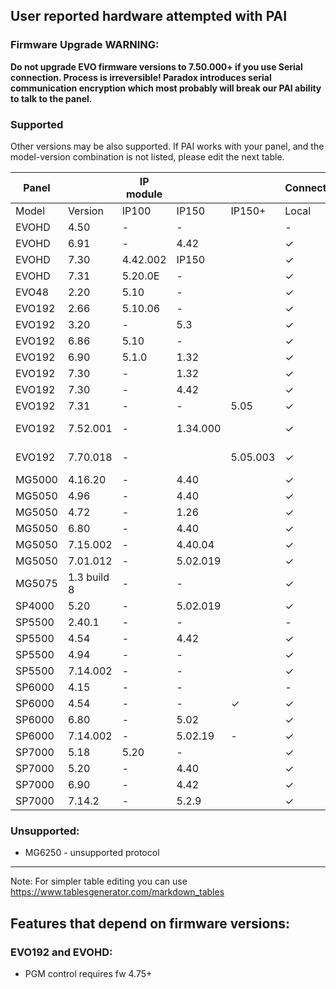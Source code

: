 ## User reported hardware attempted with PAI
### Firmware Upgrade WARNING:
**Do not upgrade EVO firmware versions to 7.50.000+ if you use Serial connection. Process is irreversible! Paradox introduces serial communication encryption which most probably will break our PAI ability to talk to the panel.**

### Supported
Other versions may be also supported. If PAI works with your panel, and the model-version combination is not listed, please edit the next table.

| Panel  |             | IP module |          |          | Connection |      |        | Notes                                                                                    |
|--------|-------------|-----------|----------|----------|------------|------|--------|------------------------------------------------------------------------------------------|
| Model  | Version     | IP100     | IP150    | IP150+   | Local      | SWAN | Serial |                                                                                          |
| EVOHD  | 4.50        | -         | -        |          | -          | -    | no     | Did not work with ESP32. [#198](https://github.com/ParadoxAlarmInterface/pai/issues/198) |
| EVOHD  | 6.91        | -         | 4.42     |          | ✓          | -    | -      |                                                                                          |
| EVOHD  | 7.30        | 4.42.002  | IP150    |          | ✓          | -    | -      |                                                                                          |
| EVOHD  | 7.31        | 5.20.0E   | -        |          | ✓          | -    | ✓      | Works with Serial via ESP32                                                              |
| EVO48  | 2.20        | 5.10      | -        |          | ✓          | -    | -      |                                                                                          |
| EVO192 | 2.66        | 5.10.06   | -        |          | ✓          | -    | -      |                                                                                          |
| EVO192 | 3.20        | -         | 5.3      |          | ✓          | -    | -      |                                                                                          |
| EVO192 | 6.86        | 5.10      | -        |          | ✓          | -    | -      |                                                                                          |
| EVO192 | 6.90        | 5.1.0     | 1.32     |          | ✓          | -    | ✓      |                                                                                          |
| EVO192 | 7.30        | -         | 1.32     |          | ✓          | -    | ✓      |                                                                                          |
| EVO192 | 7.30        | -         | 4.42     |          | ✓          | -    | -      |                                                                                          |
| EVO192 | 7.31        | -         | -        | 5.05     | ✓          | -    | -      |                                                                                          |
| EVO192 | 7.52.001    | -         | 1.34.000 |          | ✓          | -    | -      | [#272](https://github.com/ParadoxAlarmInterface/pai/issues/272) This panel FW has encrypted serial but connects fine via IP150|
| EVO192 | 7.70.018    | -         |          | 5.05.003 | ✓          | -    | -      | [#272](https://github.com/ParadoxAlarmInterface/pai/issues/272) This panel FW has encrypted serial but connects fine via IP150|
| MG5000 | 4.16.20     | -         | 4.40     |          | ✓          | -    | -      |                                                                                          |
| MG5050 | 4.96        | -         | 4.40     |          | ✓          | -    | ✓      |                                                                                          |
| MG5050 | 4.72        | -         | 1.26     |          | ✓          | -    | -      |                                                                                          |
| MG5050 | 6.80        | -         | 4.40     |          | ✓          | -    | ✓      |                                                                                          |
| MG5050 | 7.15.002    | -         | 4.40.04  |          | ✓          | -    | -      | PID83h_V7_15_002_RF_V2_02_018_SPECTRUM                                                   |
| MG5050 | 7.01.012    | -         | 5.02.019 |          | ✓          | -    | -      | IP150 firmware 5.02.019                                                                  |
| MG5075 | 1.3 build 8 | -         | -        |          | ✓          | -    | -      | 307USB                                                                                   |
| SP4000 | 5.20        | -         | 5.02.019 |          | ✓          | -    | ✓      |                                                                                          |
| SP5500 | 2.40.1      | -         | -        |          | -          | -    | ✓      |                                                                                          |
| SP5500 | 4.54        | -         | 4.42     |          | ✓          | -    | -      |                                                                                          |
| SP5500 | 4.94        | -         | -        |          | ✓          | -    | ✓      | Works with Serial via ESP32                                                              |
| SP5500 | 7.14.002    | -         | -        |          | ✓          | -    | ✓      | USB to Serial via FTDI                                                                   |
| SP6000 | 4.15        | -         | -        |          | -          | -    | ✓      |                                                                                          |
| SP6000 | 4.54        | -         | -        | ✓        | ✓          | -    | -      | IP150+ working.                                                                          |
| SP6000 | 6.80        | -         | 5.02     |          | ✓          | ✓    | -      | More stable with SWAN disabled                                                           |
| SP6000 | 7.14.002    | -         | 5.02.19  | -        | ✓          | -    | -      |                                                                           |
| SP7000 | 5.18        | 5.20      | -        |          | ✓          | -    | -      |                                                                                          |
| SP7000 | 5.20        | -         | 4.40     |          | ✓          | -    | -      |                                                                                          |
| SP7000 | 6.90        | -         | 4.42     |          | ✓          | -    | -      |                                                                                          |
| SP7000 | 7.14.2      | -         | 5.2.9    |          | ✓          | ✓    | -      |                                                                                          |

### Unsupported:
* MG6250 - unsupported protocol


***

Note: For simpler table editing you can use https://www.tablesgenerator.com/markdown_tables


## Features that depend on firmware versions:
### EVO192 and EVOHD:
* PGM control requires fw 4.75+